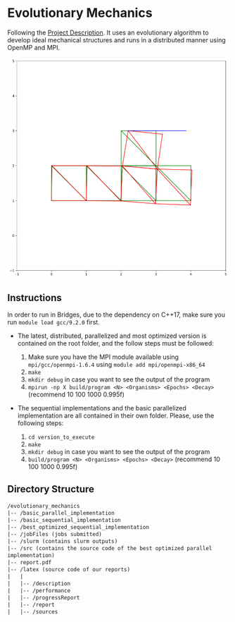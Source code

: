# Evolutionary Mechanics

Following the [Project Description](latex/sources/ProjectDescription.md). It uses an evolutionary algorithm to develop ideal mechanical structures and runs in a distributed manner using OpenMP and MPI.

![Demo image](latex/description/images/finiteElements.png)

## Instructions

In order to run in Bridges, due to the dependency on C++17, make sure you run `module load gcc/9.2.0` first.

- The latest, distributed, parallelized and most optimized version is contained on the root folder, and the follow steps must be followed:
    1. Make sure you have the MPI module available using `mpi/gcc/openmpi-1.6.4` using `module add mpi/openmpi-x86_64`
    2. `make`
    3. `mkdir debug` in case you want to see the output of the program
    4. `mpirun -np X build/program <N> <Organisms> <Epochs> <Decay>` (recommend 10 100 1000 0.995f)

- The sequential implementations and the basic parallelized implementation are all contained in their own folder. Please, use the following steps:
    1. `cd version_to_execute`
    2. `make`
    3. `mkdir debug` in case you want to see the output of the program
    4. `build/program <N> <Organisms> <Epochs> <Decay>` (recommend 10 100 1000 0.995f)

## Directory Structure

```batch
/evolutionary_mechanics
|-- /basic_parallel_implementation
|-- /basic_sequential_implementation
|-- /best_optimized_sequential_implementation
|-- /jobFiles (jobs submitted)
|-- /slurm (contains slurm outputs)
|-- /src (contains the source code of the best optimized parallel implementation)
|-- report.pdf
|-- /latex (source code of our reports)
|   |
|   |-- /description
|   |-- /performance
|   |-- /progressReport
|   |-- /report
|   |-- /sources
```

